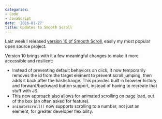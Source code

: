 ```yaml
---
categories:
- Code
- JavaScript
date: '2016-01-27'
title: Updates to Smooth Scroll
---
```


Last week I released [version 10 of Smooth Scroll](https://github.com/cferdinandi/smooth-scroll), easily my most popular open source project.

Version 10 brings with it a few meaningful changes to make it more accessible and resilient:

- Instead of preventing default behaviors on click, it now temporarily removes the id from the target element to prevent scroll jumping, then adds it back after the hashchange. This provides built in browser history and forward/backward button support, instead of having to recreate that stuff with JS.
- This new approach also allows for animated scrolling on page load, out of the box (an often asked for feature).
- `animateScroll()` now supports scrolling to a number, not just an element, for greater developer flexibility.
